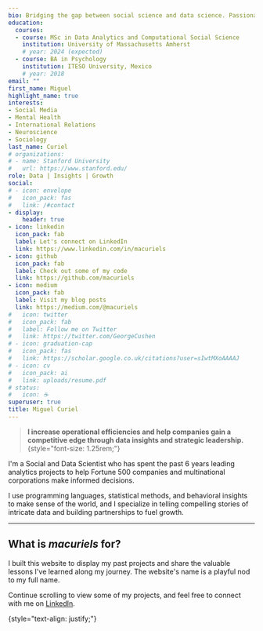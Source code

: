 ```yaml
---
bio: Bridging the gap between social science and data science. Passionate about people, insights, and stories.
education:
  courses:
  - course: MSc in Data Analytics and Computational Social Science
    institution: University of Massachusetts Amherst
    # year: 2024 (expected)
  - course: BA in Psychology
    institution: ITESO University, Mexico
    # year: 2018
email: ""
first_name: Miguel
highlight_name: true
interests:
- Social Media
- Mental Health
- International Relations
- Neuroscience
- Sociology
last_name: Curiel
# organizations:
# - name: Stanford University
#   url: https://www.stanford.edu/
role: Data | Insights | Growth
social:
# - icon: envelope
#   icon_pack: fas
#   link: /#contact
- display:
    header: true
- icon: linkedin
  icon_pack: fab
  label: Let's connect on LinkedIn
  link: https://www.linkedin.com/in/macuriels
- icon: github
  icon_pack: fab
  label: Check out some of my code
  link: https://github.com/macuriels
- icon: medium
  icon_pack: fab
  label: Visit my blog posts
  link: https://medium.com/@macuriels
#   icon: twitter
#   icon_pack: fab
#   label: Follow me on Twitter
#   link: https://twitter.com/GeorgeCushen
# - icon: graduation-cap
#   icon_pack: fas
#   link: https://scholar.google.co.uk/citations?user=sIwtMXoAAAAJ
# - icon: cv
#   icon_pack: ai
#   link: uploads/resume.pdf
# status:
#   icon: ☕️
superuser: true
title: Miguel Curiel
---
```


> **I increase operational efficiencies and help companies gain a competitive edge through data insights and strategic leadership.**
{style="font-size: 1.25rem;"}

I'm a Social and Data Scientist who has spent the past 6 years leading analytics projects to help Fortune 500 companies and multinational corporations make informed decisions.

I use programming languages, statistical methods, and behavioral insights to make sense of the world, and I specialize in telling compelling stories of intricate data and building partnerships to fuel growth.

---

## What is  ***macuriels***  for?
I built this website to display my past projects and share the valuable lessons I've learned along my journey. The website's name is a playful nod to my full name.

Continue scrolling to view some of my projects, and feel free to connect with me on [LinkedIn](https://www.linkedin.com/in/macuriels/).

{style="text-align: justify;"}

